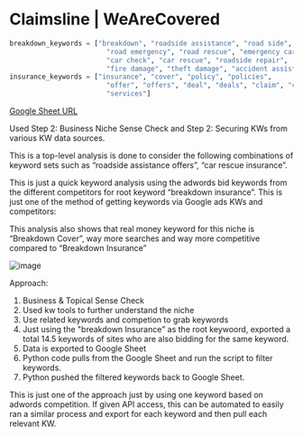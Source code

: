# Claimsline | WeAreCovered
```python
breakdown_keywords = ["breakdown", "roadside assistance", "road side", 
                        "road emergency", "road rescue", "emergency car repair", 
                        "car check", "car rescue", "roadside repair", 
                        "fire damage", "theft damage", "accident assist"]
insurance_keywords = ["insurance", "cover", "policy", "policies",
                        "offer", "offers", "deal", "deals", "claim", "claims", 
                        "services"]
```
[Google Sheet URL](https://docs.google.com/spreadsheets/d/1Wg-cfsA2IarsbW7dzwesQYXhIetSVABBEQm_ykzZsOs/edit?gid=405571245#gid=405571245)

Used Step 2: Business Niche Sense Check and Step 2: Securing KWs from various KW data sources.  

This is a top-level analysis is done to consider the following combinations of keyword sets such as “roadside assistance offers”, “car rescue insurance”.   

This is just a quick keyword analysis using the adwords bid keywords from the different competitors for root keyword “breakdown insurance”.  This is just one of the method of getting keywords via Google ads KWs and competitors:  

This analysis also shows that real money keyword for this niche is “Breakdown Cover”, way more searches and way more competitive compared to “Breakdown Insurance”

![image](https://github.com/temujim/claimsline/assets/13445374/61005cd7-a0ca-4aa7-8a61-dabdd3b9b8b5)

Approach:
1. Business & Topical Sense Check
2. Used kw tools to further understand the niche
3. Use related keywords and competion to grab keywords
4. Just using the "breakdown Insurance" as the root keywoord, exported a total 14.5 keywords of sites who are also bidding for the same keyword.
5. Data is exported to Google Sheet
6. Python code pulls from the Google Sheet and run the script to filter keywords.
7. Python pushed the filtered keywords back to Google Sheet.


This is just one of the approach just by using one keyword based on adwords competition. If given API access, this can be automated to easily ran a similar process and export for each keyword and then pull each relevant KW. 
